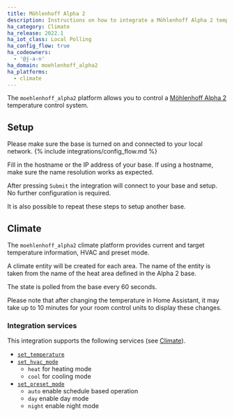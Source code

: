 ```yaml
---
title: Möhlenhoff Alpha 2
description: Instructions on how to integrate a Möhlenhoff Alpha 2 temperature control system into Home Assistant.
ha_category: Climate
ha_release: 2022.1
ha_iot_class: Local Polling
ha_config_flow: true
ha_codeowners:
  - '@j-a-n'
ha_domain: moehlenhoff_alpha2
ha_platforms:
  - climate
---
```


The `moehlenhoff_alpha2` platform allows you to control a [Möhlenhoff Alpha 2](https://www.moehlenhoff.de/en/products/room-by-room-control/oem-alpha-2-system) temperature control system.

## Setup

Please make sure the base is turned on and connected to your local network.
{% include integrations/config_flow.md %}

Fill in the hostname or the IP address of your base.
If using a hostname, make sure the name resolution works as expected.

After pressing `Submit` the integration will connect to your base and setup.
No further configuration is required.

It is also possible to repeat these steps to setup another base.

## Climate

The `moehlenhoff_alpha2` climate platform provides current and target temperature
information, HVAC and preset mode.

A climate entity will be created for each area.
The name of the entity is taken from the name of the heat area defined in the Alpha 2 base.

The state is polled from the base every 60 seconds.

Please note that after changing the temperature in Home Assistant,
it may take up to 10 minutes for your room control units to display these changes.

### Integration services

This integration supports the following services (see [Climate](/integrations/climate/)).

- [`set_temperature`](/integrations/climate/#service-climateset_temperature)
- [`set_hvac_mode`](/integrations/climate/#service-climateset_hvac_mode)
  - `heat` for heating mode
  - `cool` for cooling mode
- [`set_preset_mode`](/integrations/climate/#service-climateset_preset_mode)
  - `auto` enable schedule based operation
  - `day` enable day mode
  - `night` enable night mode
